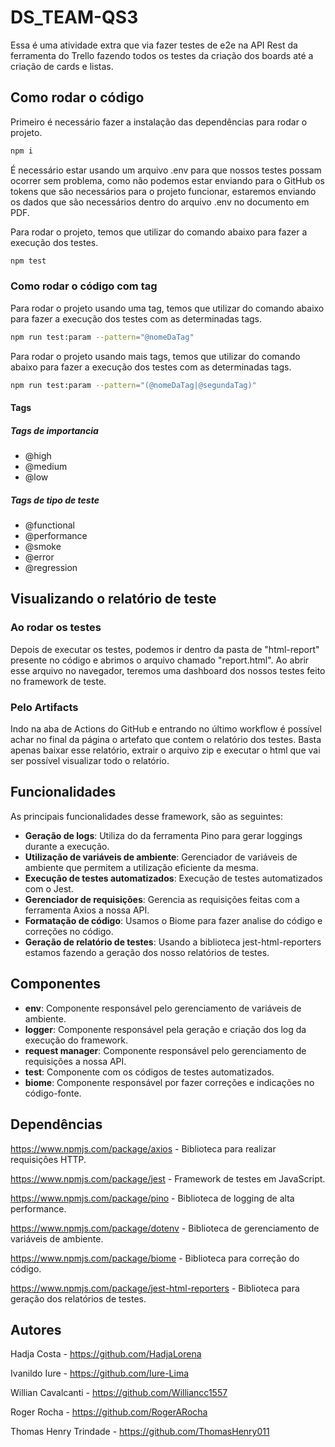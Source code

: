 # DS_TEAM-QS3

Essa é uma atividade extra que via fazer testes de e2e na API Rest da ferramenta do Trello fazendo todos os testes da criação dos boards até a criação de cards e listas.

## Como rodar o código

Primeiro é necessário fazer a instalação das dependências para rodar o projeto.

```bash
npm i
```

É necessário estar usando um arquivo .env para que nossos testes possam ocorrer sem problema, como não podemos estar enviando para o GitHub os tokens que são necessários para o projeto funcionar, estaremos enviando os dados que são necessários dentro do arquivo .env no documento em PDF.

Para rodar o projeto, temos que utilizar do comando abaixo para fazer a execução dos testes.

```bash
npm test
```

### Como rodar o código com tag

Para rodar o projeto usando uma tag, temos que utilizar do comando abaixo para fazer a execução dos testes com as determinadas tags.

```bash
npm run test:param --pattern="@nomeDaTag"
```

Para rodar o projeto usando mais tags, temos que utilizar do comando abaixo para fazer a execução dos testes com as determinadas tags.

```bash
npm run test:param --pattern="(@nomeDaTag|@segundaTag)"
```

#### Tags

##### Tags de importancia

- @high
- @medium
- @low

##### Tags de tipo de teste

- @functional
- @performance
- @smoke
- @error
- @regression

## Visualizando o relatório de teste

### Ao rodar os testes

Depois de executar os testes, podemos ir dentro da pasta de "html-report" presente no código e abrimos o arquivo chamado "report.html". Ao abrir esse arquivo no navegador, teremos uma dashboard dos nossos testes feito no framework de teste.

### Pelo Artifacts

Indo na aba de Actions do GitHub e entrando no último workflow é possível achar no final da página o artefato que contem o relatório dos testes. Basta apenas baixar esse relatório, extrair o arquivo zip e executar o html que vai ser possível visualizar todo o relatório.

## Funcionalidades

As principais funcionalidades desse framework, são as seguintes:

- **Geração de logs**: Utiliza do da ferramenta Pino para gerar loggings durante a execução.
- **Utilização de variáveis de ambiente**: Gerenciador de variáveis de ambiente que permitem a utilização eficiente da mesma.
- **Execução de testes automatizados**: Execução de testes automatizados com o Jest.
- **Gerenciador de requisições**: Gerencia as requisições feitas com a ferramenta Axios a nossa API.
- **Formatação de código**: Usamos o Biome para fazer analise do código e correções no código.
- **Geração de relatório de testes**: Usando a biblioteca jest-html-reporters estamos fazendo a geração dos nosso relatórios de testes.

## Componentes

- **env**: Componente responsável pelo gerenciamento de variáveis de ambiente.
- **logger**: Componente responsável pela geração e criação dos log da execução do framework.
- **request manager**: Componente responsável pelo gerenciamento de requisições a nossa API.
- **test**: Componente com os códigos de testes automatizados.
- **biome**: Componente responsável por fazer correções e indicações no código-fonte.

## Dependências

https://www.npmjs.com/package/axios - Biblioteca para realizar requisições HTTP.

https://www.npmjs.com/package/jest - Framework de testes em JavaScript.

https://www.npmjs.com/package/pino - Biblioteca de logging de alta performance.

https://www.npmjs.com/package/dotenv - Biblioteca de gerenciamento de variáveis de ambiente.

https://www.npmjs.com/package/biome - Biblioteca para correção do código.

https://www.npmjs.com/package/jest-html-reporters - Biblioteca para geração dos relatórios de testes.

## Autores

Hadja Costa - https://github.com/HadjaLorena

Ivanildo Iure - https://github.com/Iure-Lima

Willian Cavalcanti - https://github.com/Williancc1557

Roger Rocha - https://github.com/RogerARocha

Thomas Henry Trindade - https://github.com/ThomasHenry011
